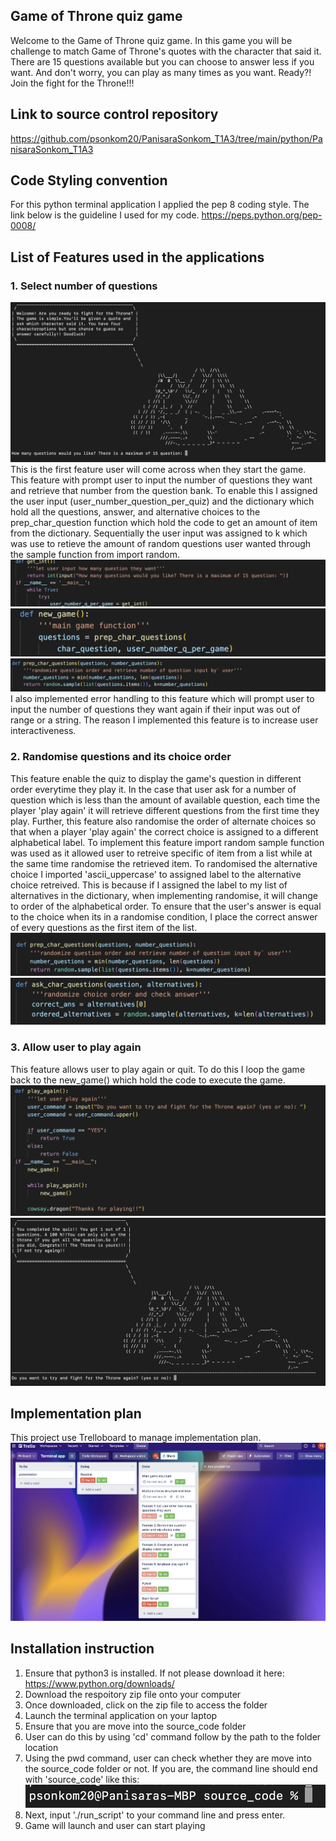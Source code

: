 ## Game of Throne quiz game
Welcome to the Game of Throne quiz game. In this game you will be challenge to match Game of Throne's quotes with the character that said it. There are 15 questions available but you can choose to answer less if you want. And don't worry, you can play as many times as you want. Ready?! Join the fight for the Throne!!!

## Link to source control repository
https://github.com/psonkom20/PanisaraSonkom_T1A3/tree/main/python/PanisaraSonkom_T1A3
## Code Styling convention
For this python terminal application I applied the pep 8 coding style. The link below is the guideline I used for my code.
https://peps.python.org/pep-0008/

## List of Features used in the applications
### 1. Select number of questions
![Figure1-4](./Resources/fig1-1.png)
This is the first feature user will come across when they start the game. This feature with prompt user to input the number of questions they want and retrieve that number from the question bank. To enable this I assigned the user input (user_number_question_per_quiz) and the dictionary which hold all the questions, answer, and alternative choices to the prep_char_question function which hold the code to get an amount of item from the dictionary. Sequentially the user input was assigned to k which was use to retieve the amount of random questions user wanted through the sample function from import random.
![Figure1-1](./Resources/fig1-2.png)
![Figure1-2](./Resources/fig1-3.png)
![Figure1-3](./Resources/fig1-4.png)
I also implemented error handling to this feature which will prompt user to input the number of questions they want again if their input was out of range or a string. The reason I implemented this feature is to increase user interactiveness.
### 2. Randomise questions and its choice order
This feature enable the quiz to display the game's question in different order everytime they play it. In the case that user ask for a number of question which is less than the amount of available question, each time the player 'play again' it will retrieve different questions from the first time they play. Further, this feature also randomise the order of alternate choices so that when a player 'play again' the correct choice is assigned to a different alphabetical label. To implement this feature import random sample function was used as it allowed user to retreive specific of item from a list while at the same time randomise the retrieved item. To randomised the alternative choice I imported 'ascii_uppercase' to assigned label to the alternative choice retreived. This is because if I assigned the label to my list of alternatives in the dictionary, when implementing randomise, it will change to order of the alphabetical order. To ensure that the user's answer is equal to the choice when its in a randomise condition, I place the correct answer of every questions as the first item of the list.
![Figure2-1](./Resources/fig2-1.png)
![Figure2-2](./Resources/fig2-2.png)
### 3. Allow user to play again
This feature allows user to play again or quit. To do this I loop the game back to the new_game() which hold the code to execute the game.
![Figure3-1](./Resources/fig3-1.png)
![Figure3-2](./Resources/fig3-2.png)

## Implementation plan
This project use Trelloboard to manage implementation plan.
![Figure4](./Resources/fig4.png)

## Installation instruction
1. Ensure that python3 is installed. If not please download it here: https://www.python.org/downloads/
2. Download the respoitory zip file onto your computer
3. Once downloaded, click on the zip file to access the folder
4. Launch the terminal application on your laptop
5. Ensure that you are move into the source_code folder
7. User can do this by using 'cd' command follow by the path to the folder location
8. Using the pwd command, user can check whether they are move into the source_code folder or not. If you are, the command line should end with 'source_code' like this:
![Figure5](./Resources/fig5.png)
7. Next, input './run_script' to your command line and press enter.
8. Game will launch and user can start playing


